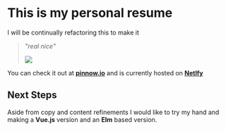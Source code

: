 # This is my personal resume

I will be continually refactoring this to make it 

> _"real nice"_
>
>![](http://i.imgur.com/lxfxlIP.gif)

You can check it out at [**pinnow.io**](http://pinnow.io) and is currently hosted on [**Netlfy**](https://www.netlify.com/)

## Next Steps

Aside from copy and content refinements I would like to try my hand and making a **Vue.js** version and an **Elm** based version.